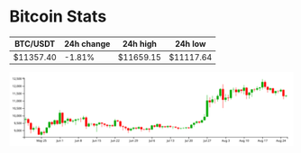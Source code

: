 # Bitcoin Stats

BTC/USDT|24h change|24h high|24h low|
|---|---|---|---|
|$11357.40|-1.81%|$11659.15|$11117.64|

<img src="./chart.svg">
